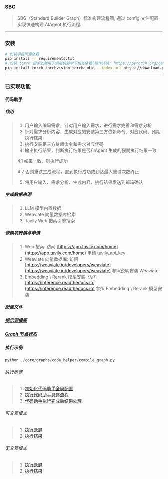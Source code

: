### SBG
> SBG（Standard Builder Graph）标准构建流程图, 通过 config 文件配置实现快速构建 AIAgent 执行流程.
>

---

### 安装
```bash
# 安装项目所需依赖
pip install -r requirements.txt
# 安装 torch 相关依赖用于调用机器学习相关依赖(操作详情: https://pytorch.org/get-started/locally/)
pip install torch torchvision torchaudio --index-url https://download.pytorch.org/whl/cu121
```

---

### 已实现功能
#### 代码助手
##### 作用
> 1. 用户输入编码需求，针对用户输入需求，进行需求完善和需求分析
> 2. 针对需求分析内容，生成对应的安装第三方依赖命令、对应代码、预期执行结果
> 3. 执行安装第三方依赖命令和需求对应代码
> 4. 输出执行结果，判断执行结果是否和Agent 生成的预期执行结果一致
>
> 4.1 如果一致，则执行成功
>
> 4.2 否则重试生成流程，直到执行成功或到达最大重试次数终止
>
> 5. 将用户输入、需求分析、生成内容、执行结果发送到邮箱确认
>

##### 生成数据来源
> 1. LLM 模型内置数据
> 2. Weaviate 向量数据库检索
> 3. Tavily Web 搜索引擎搜索
>

##### 依赖项安装与申请
> 1. Web 搜索: 访问 [https://app.tavily.com/home](https://app.tavily.com/home) 申请 tavily_api_key
> 2. Weaviate 向量数据库: 访问 [https://weaviate.io/developers/weaviate](https://weaviate.io/developers/weaviate) 参照说明安装 Weaviate 
> 3. Embedding \ Rerank 模型安装: 访问 [https://inference.readthedocs.io](https://inference.readthedocs.io) 参照 Embedding \ Rerank 模型安装
>

##### [配置文件](./configs/code_helper.yaml)
##### [提示词模板](./core/prompts/code_helper.py)
##### [Graph 节点状态](./core/state/code_helper.py)
##### 执行示例
```python
python ./core/graphs/code_helper/compile_graph.py
```

###### 执行步骤
> 1. [初始化代码助手全局配置](./source/code_helper/draw_graph/code_helper/(step1)init_graph.png)
> 2. [执行代码助手具体流程](./source/code_helper/draw_graph/code_helper/(step2)exec_graph(new).png)
> 3. [代码助手执行完成后结果处理](./source/code_helper/draw_graph/code_helper/(step3)end_graph.png)
>

###### 可交互模式
> 1. [执行录屏](./source/code_helper/enable_mutual.mp4)
> 2. [执行结果](./source/code_helper/enable_mutual.png)
>

###### 无交互模式
> 1. [执行录屏](./source/code_helper/unenable_mutual.mp4)
> 2. [执行结果](./source/code_helper/unenable_mutual.png)
>

